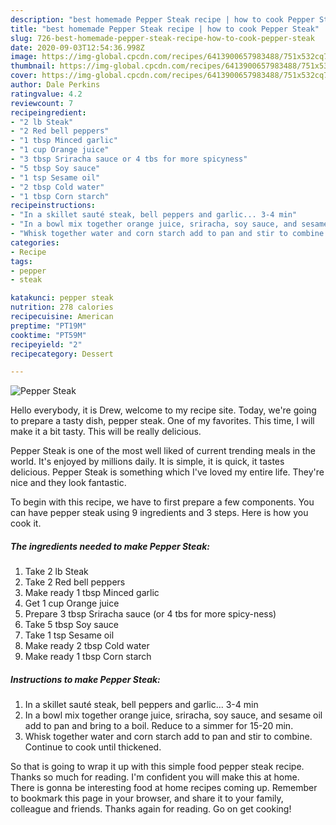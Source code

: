 ```yaml
---
description: "best homemade Pepper Steak recipe | how to cook Pepper Steak"
title: "best homemade Pepper Steak recipe | how to cook Pepper Steak"
slug: 726-best-homemade-pepper-steak-recipe-how-to-cook-pepper-steak
date: 2020-09-03T12:54:36.998Z
image: https://img-global.cpcdn.com/recipes/6413900657983488/751x532cq70/pepper-steak-recipe-main-photo.jpg
thumbnail: https://img-global.cpcdn.com/recipes/6413900657983488/751x532cq70/pepper-steak-recipe-main-photo.jpg
cover: https://img-global.cpcdn.com/recipes/6413900657983488/751x532cq70/pepper-steak-recipe-main-photo.jpg
author: Dale Perkins
ratingvalue: 4.2
reviewcount: 7
recipeingredient:
- "2 lb Steak"
- "2 Red bell peppers"
- "1 tbsp Minced garlic"
- "1 cup Orange juice"
- "3 tbsp Sriracha sauce or 4 tbs for more spicyness"
- "5 tbsp Soy sauce"
- "1 tsp Sesame oil"
- "2 tbsp Cold water"
- "1 tbsp Corn starch"
recipeinstructions:
- "In a skillet sauté steak, bell peppers and garlic... 3-4 min"
- "In a bowl mix together orange juice, sriracha, soy sauce, and sesame oil add to pan and bring to a boil. Reduce to a simmer for 15-20 min."
- "Whisk together water and corn starch add to pan and stir to combine. Continue to cook until thickened."
categories:
- Recipe
tags:
- pepper
- steak

katakunci: pepper steak 
nutrition: 278 calories
recipecuisine: American
preptime: "PT19M"
cooktime: "PT59M"
recipeyield: "2"
recipecategory: Dessert

---
```



![Pepper Steak](https://img-global.cpcdn.com/recipes/6413900657983488/751x532cq70/pepper-steak-recipe-main-photo.jpg)

Hello everybody, it is Drew, welcome to my recipe site. Today, we're going to prepare a tasty dish, pepper steak. One of my favorites. This time, I will make it a bit tasty. This will be really delicious.



Pepper Steak is one of the most well liked of current trending meals in the world. It's enjoyed by millions daily. It is simple, it is quick, it tastes delicious. Pepper Steak is something which I've loved my entire life. They're nice and they look fantastic.


To begin with this recipe, we have to first prepare a few components. You can have pepper steak using 9 ingredients and 3 steps. Here is how you cook it.

<!--inarticleads1-->

##### The ingredients needed to make Pepper Steak:

1. Take 2 lb Steak
1. Take 2 Red bell peppers
1. Make ready 1 tbsp Minced garlic
1. Get 1 cup Orange juice
1. Prepare 3 tbsp Sriracha sauce (or 4 tbs for more spicy-ness)
1. Take 5 tbsp Soy sauce
1. Take 1 tsp Sesame oil
1. Make ready 2 tbsp Cold water
1. Make ready 1 tbsp Corn starch




<!--inarticleads2-->

##### Instructions to make Pepper Steak:

1. In a skillet sauté steak, bell peppers and garlic... 3-4 min
1. In a bowl mix together orange juice, sriracha, soy sauce, and sesame oil add to pan and bring to a boil. Reduce to a simmer for 15-20 min.
1. Whisk together water and corn starch add to pan and stir to combine. Continue to cook until thickened.




So that is going to wrap it up with this simple food pepper steak recipe. Thanks so much for reading. I'm confident you will make this at home. There is gonna be interesting food at home recipes coming up. Remember to bookmark this page in your browser, and share it to your family, colleague and friends. Thanks again for reading. Go on get cooking!
